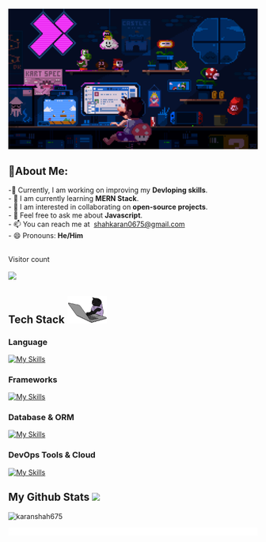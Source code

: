 ![Github readme banner](https://github.com/ajay-mandal/ajay-mandal/blob/65e60f8c7ada091df0041030455e984f5b23cef3/badges/225813708-98b745f2-7d22-48cf-9150-083f1b00d6c9.gif)
## 👋About Me:

-🔭 Currently, I am working on improving my **Devloping skills**.<br>- 🌱 I am currently learning **MERN Stack**.<br>- 👯 I am interested in collaborating on **open-source projects**.<br>- 💬 Feel free to ask me about **Javascript**.<br>- 📫 You can reach me at &nbsp;shahkaran0675@gmail.com<br>- 😄 Pronouns: **He/Him**<br><br>

<p align="left">
  <p>Visitor count</b></br>
  <br>
  <a style="" href="https://github.com/karanshah675">
  <img src="https://profile-counter.glitch.me/karanshah675/count.svg" />
  </a>
</p>


## Tech Stack <img src = "https://github.com/ajay-mandal/ajay-mandal/blob/2dcbdc4abcd89dfca1ec2b174239cd7ff9f66593/badges/243199547-42077049-1939-493e-9a19-47ca5db36643.gif" width="80">

<h3>Language</h3>

[![My Skills](https://skillicons.dev/icons?i=ts,js,html,css,java,c++)](https://skillicons.dev)

<h3>Frameworks</h3>

[![My Skills](https://skillicons.dev/icons?i=bootstrap)](https://skillicons.dev)

<h3>Database & ORM</h3>

[![My Skills](https://skillicons.dev/icons?i=mysql)](https://skillicons.dev)

<h3>DevOps Tools & Cloud</h3>

[![My Skills](https://skillicons.dev/icons?i=git)](https://skillicons.dev)

 

## My Github Stats <img src='https://media1.giphy.com/media/du3J3cXyzhj75IOgvA/giphy.gif?cid=ecf05e47x2g034i9pzwtzzsd3xgg2w9nr94t4tflbbgo3008&rid=giphy.gif' width="30">   
<img src="https://github-readme-streak-stats.herokuapp.com/?user=karanshah675&theme=modern-lilac2" alt="karanshah675" />
  &nbsp;&nbsp;


![Readme Finish](https://github.com/ajay-mandal/ajay-mandal/blob/65e60f8c7ada091df0041030455e984f5b23cef3/badges/212284100-561aa473-3905-4a80-b561-0d28506553ee.gif)
